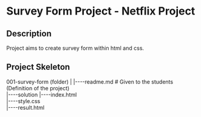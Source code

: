 # Survey Form Project - Netflix Project

## Description

Project aims to create survey form within html and css.

## Project Skeleton

001-survey-form (folder)
|
|----readme.md         # Given to the students (Definition of the project)          
|----solution
        |----index.html  
        |----style.css   
        |----result.html 